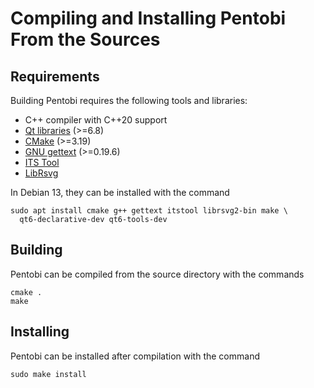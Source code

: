 Compiling and Installing Pentobi From the Sources
=================================================

Requirements
------------

Building Pentobi requires the following tools and libraries:

* C++ compiler with C++20 support
* [Qt libraries](https://www.qt.io/) (>=6.8)
* [CMake](https://cmake.org/) (>=3.19)
* [GNU gettext](https://www.gnu.org/software/gettext/) (>=0.19.6)
* [ITS Tool](http://itstool.org/)
* [LibRsvg](https://wiki.gnome.org/Projects/LibRsvg)

In Debian 13, they can be installed with the command
```
sudo apt install cmake g++ gettext itstool librsvg2-bin make \
  qt6-declarative-dev qt6-tools-dev
```

Building
--------

Pentobi can be compiled from the source directory with the commands
```
cmake .
make
```

Installing
----------

Pentobi can be installed after compilation with the command
```
sudo make install
```
